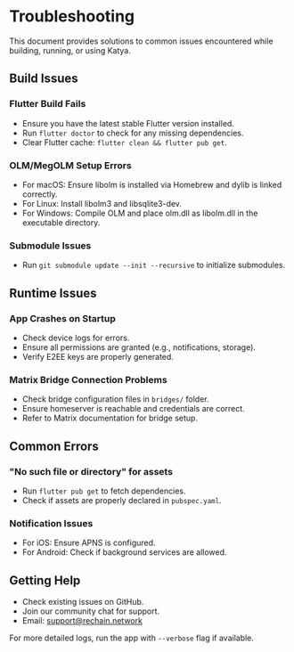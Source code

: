 # Troubleshooting

This document provides solutions to common issues encountered while building, running, or using Katya.

## Build Issues

### Flutter Build Fails
- Ensure you have the latest stable Flutter version installed.
- Run `flutter doctor` to check for any missing dependencies.
- Clear Flutter cache: `flutter clean && flutter pub get`.

### OLM/MegOLM Setup Errors
- For macOS: Ensure libolm is installed via Homebrew and dylib is linked correctly.
- For Linux: Install libolm3 and libsqlite3-dev.
- For Windows: Compile OLM and place olm.dll as libolm.dll in the executable directory.

### Submodule Issues
- Run `git submodule update --init --recursive` to initialize submodules.

## Runtime Issues

### App Crashes on Startup
- Check device logs for errors.
- Ensure all permissions are granted (e.g., notifications, storage).
- Verify E2EE keys are properly generated.

### Matrix Bridge Connection Problems
- Check bridge configuration files in `bridges/` folder.
- Ensure homeserver is reachable and credentials are correct.
- Refer to Matrix documentation for bridge setup.

## Common Errors

### "No such file or directory" for assets
- Run `flutter pub get` to fetch dependencies.
- Check if assets are properly declared in `pubspec.yaml`.

### Notification Issues
- For iOS: Ensure APNS is configured.
- For Android: Check if background services are allowed.

## Getting Help
- Check existing issues on GitHub.
- Join our community chat for support.
- Email: support@rechain.network

For more detailed logs, run the app with `--verbose` flag if available.
